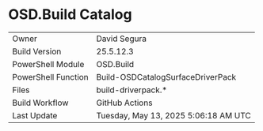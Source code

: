 ﻿# OSD.Build Catalog

| | |
|-|-|
| Owner | David Segura |
| Build Version | 25.5.12.3 |
| PowerShell Module | OSD.Build |
| PowerShell Function | Build-OSDCatalogSurfaceDriverPack |
| Files | build-driverpack.* |
| Build Workflow | GitHub Actions |
| Last Update | Tuesday, May 13, 2025 5:06:18 AM UTC |
